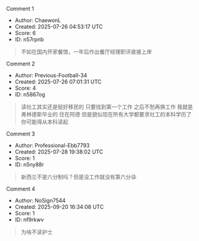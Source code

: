 Comment 1

- Author: ChaewonL
- Created: 2025-07-26 04:53:17 UTC
- Score: 6
- ID: n57rpnb

> 不如在国内开家餐馆，一年后作出餐厅经理职评直接上岸

Comment 2

- Author: Previous-Football-34
- Created: 2025-07-26 07:01:31 UTC
- Score: 4
- ID: n5867og

> 读社工其实还是挺好移民的 只要找到第一个工作 之后不愁再换工作 我就是弗林德斯毕业的 住在阿德 但是貌似现在所有大学都要求社工的本科学历了 你可能得从本科读起

Comment 3

- Author: Professional-Ebb7793
- Created: 2025-07-28 19:38:02 UTC
- Score: 1
- ID: n5ny88r

> 新西兰不是六分制吗？但是没工作就没有第六分😩

Comment 4

- Author: NoSign7544
- Created: 2025-09-20 16:34:08 UTC
- Score: 1
- ID: nf9rkwv

> 为啥不读护士
